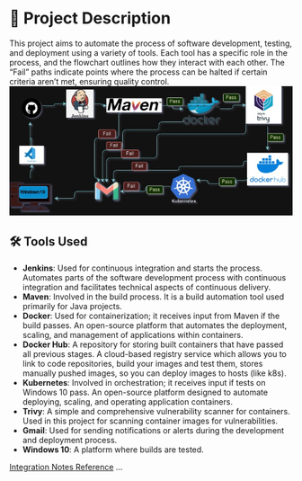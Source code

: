# 🚀 Project Description

This project aims to automate the process of software development, testing, and deployment using a variety of tools. Each tool has a specific role in the process, and the flowchart outlines how they interact with each other. The “Fail” paths indicate points where the process can be halted if certain criteria aren’t met, ensuring quality control.
        ![](Project_notes/CICD.jpg)
## 🛠️ Tools Used

- **Jenkins**: Used for continuous integration and starts the process. Automates parts of the software development process with continuous integration and facilitates technical aspects of continuous delivery.
- **Maven**: Involved in the build process. It is a build automation tool used primarily for Java projects.
- **Docker**: Used for containerization; it receives input from Maven if the build passes. An open-source platform that automates the deployment, scaling, and management of applications within containers.
- **Docker Hub**: A repository for storing built containers that have passed all previous stages. A cloud-based registry service which allows you to link to code repositories, build your images and test them, stores manually pushed images, so you can deploy images to hosts (like k8s).
- **Kubernetes**: Involved in orchestration; it receives input if tests on Windows 10 pass. An open-source platform designed to automate deploying, scaling, and operating application containers.
- **Trivy**: A simple and comprehensive vulnerability scanner for containers. Used in this project for scanning container images for vulnerabilities.
- **Gmail**: Used for sending notifications or alerts during the development and deployment process.
- **Windows 10**: A platform where builds are tested.

[Integration Notes Reference][another-file] ...

[another-file]: ./Project_notes/Tools_Integration_with_Jenkins_notes.md

